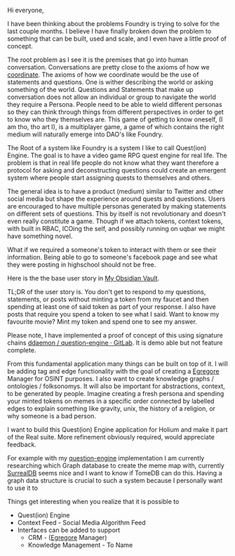 Hi everyone,

I have been thinking about the problems Foundry is trying to solve for the last couple months. I believe I have finally broken down the problem to something that can be built, used and scale, and I even have a little proof of concept.

The root problem as I see it is the premises that go into human conversation. Conversations are pretty close to the axioms of how we [coordinate](https://slatestarcodex.com/2014/07/30/meditations-on-moloch/). The axioms of how we coordinate would be the use of statements and questions. One is wither describing the world or asking something of the world. Questions and Statements that make up conversation does not allow an individual or group to navigate the world they require a Persona. People need to be able to wield different personas so they can think through things from different perspectives in order to get to know who they themselves are. This game of getting to know oneself, (I am tho, tho art I), is a multiplayer game, a game of which contains the right medium will naturally emerge into DAO's like Foundry.

The Root of a system like Foundry is a system I like to call Quest(ion) Engine. The goal is to have a video game RPG quest engine for real life. The problem is that in real life people do not know what they want therefore a protocol for asking and deconstructing questions could create an emergent system where people start assigning quests to themselves and others.

The general idea is to have a product (medium) similar to Twitter and other social media but shape the experience around quests and questions. Users are encouraged to have multiple personas generated by making statements on different sets of questions. This by itself is not revolutionary and doesn't even really constitute a game. Though if we attach tokens, context tokens, with built in RBAC, ICOing the self, and possibly running on uqbar we might have something novel.

What if we required a someone's token to interact with them or see their information. Being able to go to someone's facebook page and see what they were posting in highschool should not be free.

Here is the the base user story in [My Obsidian Vault](https://publish.obsidian.md/ddaemon/dentropydaemon-wiki/Projects/Quest(ion)+Engine/User+Stories/User+posts+first+questions+and+answers+(Randy)).

TL;DR of the user story is. You don't get to respond to my questions, statements, or posts without minting a token from my faucet and then spending at least one of said token as part of your response. I also have posts that require you spend a token to see what I said. Want to know my favourite movie? Mint my token and spend one to see my answer.

Please note, I have implemented a proof of concept of this using signature chains [ddaemon / question-engine · GitLab](https://gitlab.com/ddaemon/question-engine). It is demo able but not feature complete.

From this fundamental application many things can be built on top of it. I will be adding tag and edge functionality with the goal of creating a [Egregore](https://gjoncas.github.io/posts/2019-12-08-tulpalgorithms.html) Manager for OSINT purposes. I also want to create knowledge graphs / ontologies / folksonomys. It will also be important for abstractions, context, to be generated by people. Imagine creating a fresh persona and spending your minted tokens on memes in a specific order connected by labelled edges to explain something like gravity, unix, the history of a religion, or why someone is a bad person.

I want to build this Quest(ion) Engine application for Holium and make it part of the Real suite. More refinement obviously required, would appreciate feedback.


For example with my [question-engine](https://gitlab.com/ddaemon/question-engine) implementation I am currently researching which Graph database to create the meme map with, currently [SurrealDB](https://www.youtube.com/watch?v=C7WFwgDRStM) seems nice and I want to know if TomeDB can do this. Having a graph data structure is crucial to such a system because I personally want to use it to 

Things get interesting when you realize that it is possible to 



* Quest(ion) Engine
* Context Feed - Social Media Algorithm Feed
* Interfaces can be added to support
	* CRM - ([Egregore](https://gjoncas.github.io/posts/2019-12-08-tulpalgorithms.html) Manager)
	* Knowledge Management - To Name




